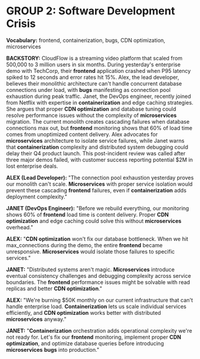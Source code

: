 # GROUP 2: Software Development Crisis

**Vocabulary:** frontend, containerization, bugs, CDN optimization, microservices

**BACKSTORY:** CloudFlow is a streaming video platform that scaled from 500,000 to 3 million users in six months. During yesterday's enterprise demo with TechCorp, their **frontend** application crashed when P95 latency spiked to 12 seconds and error rates hit 15%. Alex, the lead developer, believes their monolithic architecture can't handle concurrent database connections under load, with **bugs** manifesting as connection pool exhaustion during peak traffic. Janet, the DevOps engineer, recently joined from Netflix with expertise in **containerization** and edge caching strategies. She argues that proper **CDN optimization** and database tuning could resolve performance issues without the complexity of **microservices** migration. The current monolith creates cascading failures when database connections max out, but **frontend** monitoring shows that 60% of load time comes from unoptimized content delivery. Alex advocates for **microservices** architecture to isolate service failures, while Janet warns that **containerization** complexity and distributed system debugging could delay their Q4 product launch. This post-incident review was called after three major demos failed, with customer success reporting potential $2M in lost enterprise deals.

**ALEX (Lead Developer):** "The connection pool exhaustion yesterday proves our monolith can't scale. **Microservices** with proper service isolation would prevent these cascading **frontend** failures, even if **containerization** adds deployment complexity."

**JANET (DevOps Engineer):** "Before we rebuild everything, our monitoring shows 60% of **frontend** load time is content delivery. Proper **CDN optimization** and edge caching could solve this without **microservices** overhead."

**ALEX:** "**CDN optimization** won't fix our database bottleneck. When we hit max_connections during the demo, the entire **frontend** became unresponsive. **Microservices** would isolate those failures to specific services."

**JANET:** "Distributed systems aren't magic. **Microservices** introduce eventual consistency challenges and debugging complexity across service boundaries. The **frontend** performance issues might be solvable with read replicas and better **CDN optimization**."

**ALEX:** "We're burning $50K monthly on our current infrastructure that can't handle enterprise load. **Containerization** lets us scale individual services efficiently, and **CDN optimization** works better with distributed **microservices** anyway."

**JANET:** "**Containerization** orchestration adds operational complexity we're not ready for. Let's fix our **frontend** monitoring, implement proper **CDN optimization**, and optimize database queries before introducing **microservices** **bugs** into production."